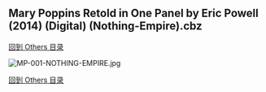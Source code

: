 ## Mary Poppins Retold in One Panel by Eric Powell (2014) (Digital) (Nothing-Empire).cbz


[回到 Others 目录](https://github.com/alicewish/markdown/blob/master/series/Others.md)


![MP-001-NOTHING-EMPIRE.jpg](https://wx1.sinaimg.cn/large/6a9fdecaly1ftoy8s3mdwj20hs0hsdk5.jpg)

[回到 Others 目录](https://github.com/alicewish/markdown/blob/master/series/Others.md)

